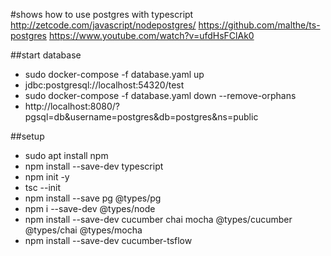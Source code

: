 #shows how to use postgres with typescript
http://zetcode.com/javascript/nodepostgres/
https://github.com/malthe/ts-postgres
https://www.youtube.com/watch?v=ufdHsFClAk0

##start database
- sudo docker-compose -f database.yaml up
- jdbc:postgresql://localhost:54320/test
- sudo docker-compose -f database.yaml down --remove-orphans
- http://localhost:8080/?pgsql=db&username=postgres&db=postgres&ns=public

##setup
- sudo apt install npm
- npm install --save-dev typescript
- npm init -y
- tsc --init
- npm install --save pg @types/pg
- npm i --save-dev @types/node
- npm install --save-dev cucumber chai mocha @types/cucumber @types/chai @types/mocha
- npm install --save-dev cucumber-tsflow

